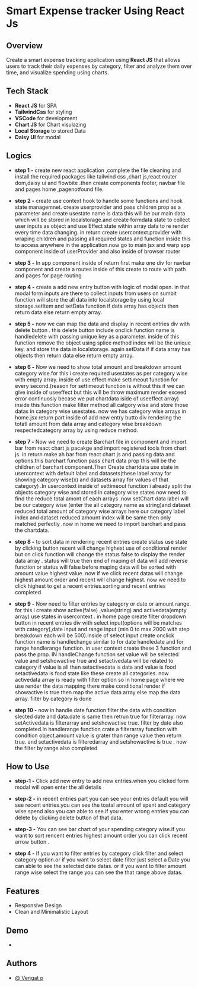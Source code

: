 # Smart Expense tracker Using React Js

## Overview

Create a smart expense tracking application using **React JS** that allows users to track their daily expenses by category, filter and analyze them over time, and visualize spending using charts.

## Tech Stack

- **React JS** for SPA
- **TailwindCss** for styling
- **VSCode** for development
- **Chart JS** for Chart visulazing
- **Local Storage** to stored Data
- **Daisy UI** for modal

## Logics

- **step 1 -** create new react application ,complete the file cleaning and install the required packages like tailwind css ,chart js,react router dom,daisy ui and flowbite .then create components footer, navbar file and pages home ,pagenotfound file.

- **step 2 -** create use context hook to handle some functions and hook state managemnet. create userprovider and pass children prop as a parameter and create usestate name is data this will be our main data which will be stored in localstorage.and create formdata state to collect user inputs as object and use Effect state within array data to re render every time data changing. in return create usercontext.provider with wraping children and passing all required states and function inside this to access anywhere in the application.now go to main jsx and warp app component inside of userProvider and also inside of browser router

- **step 3 -** In app component inside of return first make one div for navbar component and create a routes inside of this create to route with path and pages for page routing

- **step 4 -** create a add new entry button with logic of modal open. in that modal form inputs are there to collect inputs from users on sumbit function will store the all data into localstorage by using local storage.setItem and setData function if data array has objects then return data else return empty array.

- **step 5 -** now we can map the data and display in recent entries div with delete button . this delete button include onclick function name is handledelete with passing unique key as a parameter. inside of this function remove the object using splice method index will be the unique key. and store the data in localstorage. again setData if if data array has objects then return data else return empty array.

- **step 6 -** Now we need to show total amount and breakdown amount category wise.for this i create required usestates as per category wise with empty array. inside of use effect make settimeout function for every second.(reason for settimeout function is without this if we can give inside of useeffect but this will be throw maximum render exceed error continuosly becase we put chartdata iside of useeffect array) inside this function make filter method all catgory wise and store those datas in category wise usestates. now we has category wise arrays in home.jsx return part inside of add new entry butto div rendering the totatl amount from data array and category wise breakdown respectedcategory array by using reduce method.

- **step 7 -** Now we need to create Barchart file in component and import bar from react chart js pacakge and import registered tools from chart js. in return make ah bar from react chart js and passing data and options.this barchart function pass chart data prop this will be the children of barchart component.Then Create chartdata use state in usercontext with default label and datasets(these label array for showing category wise(x) and datasets array for values of that category) .In usercontext inside of settimeout function i already split the objects category wise and stored in category wise states now need to find the reduce total amont of each arrays .now setChart data label will be our category wise (enter the all category name as string)and dataset reduced total amount of category wise arrays here our category label index and dataset reduced amount index will be same then only matched perfectly .now in home we need to import barchart and pass the chartdata.

- **step 8 -** to sort data in rendering recent entries create status use state by clicking button recent will change highest use of conditional render but on click function will change the status false to display the render data array . status will true then end of maping of data will add reverse function or status will false before maping data will be sorted with amount value highest value. now if we click recent datas will change highest amount order and recent will change highest. now we need to click highest to get a recent entries.sorting and recent entries completed

- **step 9 -** Now need to filter entries by category or date or amount range. for this i create show active(false) ,value(string) and activedata(empty array) use states in usercontext . in home page create filter dropdown button in recent entries div with select input(options will be matches with category),date input and range input (min 0 to max 2000 with step breakdown each will be 500).inside of select input create onclick function name is handlechange similar to for date handledate and for range handlerange function. in user context create these 3 function and pass the prop. IN handleChange function set value will be selected value and setshowactive true and setactivedata will be related to category if value is all then setactivedata is data and value is food setactivedata is food state like these create all categories. now activedata array is ready with filter option so in home page where we use render the data mapping there make conditional render if showactive is true then map the active data array else map the data array. filter by category is done

- **step 10 -** now in handle date function filter the data with condition slected date and data.date is same then retrun true for filterarray. now setActivedata is filterarray and setshowactive true. filter by date also completed.In handlerange function crate a filterarray function with condition object.amount value is grater than range value then return true. and setactivedata is filteredarray and setshowactive is true . now the filter by range also completed

## How to Use

- **step-1 -** Click add new entry to add new entries.when you clicked form modal will open enter the all details

- **step-2 -** in recent entries part you can see your entries default you will see recent entries.you can see the toatal amount of spent and category wise spend also you can able to see.if you enter wrong entries you can delete by clicking delete button of that data.

- **step-3 -** You can see bar chart of your spending category wise.if you want to sort rencent entries highest amount order you can click recent arrow button .

- **step 4 -** If you want to filter entries by category click filter and select category option.or if you want to select date filter just select a Date you can able to see the selected date datas. or if you want to filter amount range wise select the range you can see the that range above datas.

## Features

- Responsive Design
- Clean and Minimalistic Layout

## Demo

-

## Authors

- [@ Vengat p](https://github.com/Vengat-P)
